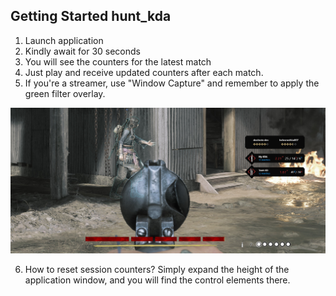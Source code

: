 ## Getting Started hunt_kda

1. Launch application
2. Kindly await for 30 seconds
3. You will see the counters for the latest match
4. Just play and receive updated counters after each match.
5. If you're a streamer, use "Window Capture" and remember to apply the green filter overlay.

![plot](./screens/stream_banner.jpg)

6. How to reset session counters? Simply expand the height of the application window, and you will find the control elements there.
